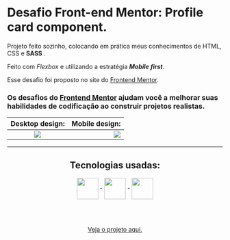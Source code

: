 # Desafio Front-end Mentor: Profile card component.

Projeto feito sozinho, colocando em prática meus conhecimentos de HTML, CSS e <strong> SASS </strong>.

Feito com <em>Flexbox</em> e utilizando a estratégia <em><strong>Mobile first</strong></em>.

Esse desafio foi proposto no site do <a href="https://www.frontendmentor.io/challenges/profile-card-component-cfArpWshJ">Frontend Mentor</a>.

### Os desafios do [Frontend Mentor](https://www.frontendmentor.io) ajudam você a melhorar suas habilidades de codificação ao construir projetos realistas. 

Desktop design:            | Mobile design:
:-------------------------:|-------------------------:
<img src="https://res.cloudinary.com/dz209s6jk/image/upload/v1605203462/Challenges/udlaqeyuqehspxb2zi9h.jpg">  |  <img src="https://res.cloudinary.com/dz209s6jk/image/upload/v1605203462/Challenges/jcf9kqgo9ffhhl2qoczt.jpg">

---------------------------------------

<div align = "center">
  <h2>Tecnologias usadas:</h2>
  <img align = "center" width="50px" src = "https://cdn.jsdelivr.net/gh/devicons/devicon/icons/html5/html5-plain-wordmark.svg"> -
  <img align = "center" width="50px" src = "https://cdn.jsdelivr.net/gh/devicons/devicon/icons/css3/css3-plain-wordmark.svg"> -
  <img align = "center" width="50px" src = "https://cdn.jsdelivr.net/gh/devicons/devicon/icons/sass/sass-original.svg">
  
  <br><br>

  <a href = "https://guilherme-goncalves-de-souza.github.io/Desafio_Front-end_Mentor.Profile-card-component/"> Veja o projeto aqui. </a>
</div>







